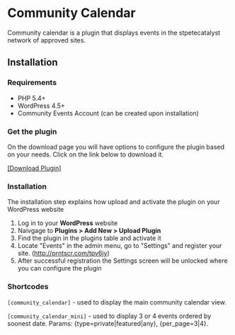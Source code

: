 # Community Calendar

Community calendar is a plugin that displays events in the stpetecatalyst network of approved sites.


## Installation

### Requirements

* PHP 5.4+
* WordPress 4.5+
* Community Events Account (can be created upon installation)


### Get the plugin

On the download page you will have options to configure the plugin based on your needs. Click on the link below to download it.
 
[[Download Plugin]](https://stpetecatalyst.com/community-calendar/)


### Installation

The installation step explains how upload and activate the plugin on your WordPress website

1. Log in to your **WordPress** website
2. Naivgage to **Plugins > Add New > Upload Plugin**
3. Find the plugin in the plugins table and activate it
4. Locate "Events" in the admin menu, go to "Settings" and register your site. (http://prntscr.com/tpv6jy)
5. After successful registration the Settings screen will be unlocked where you can configure the plugin


### Shortcodes

`[community_calendar]` - used to display the main community calendar view.

`[community_calendar_mini]` - used to display 3 or 4 events ordered by soonest date. Params: {type=private|featured|any}, {per_page=3|4}.

